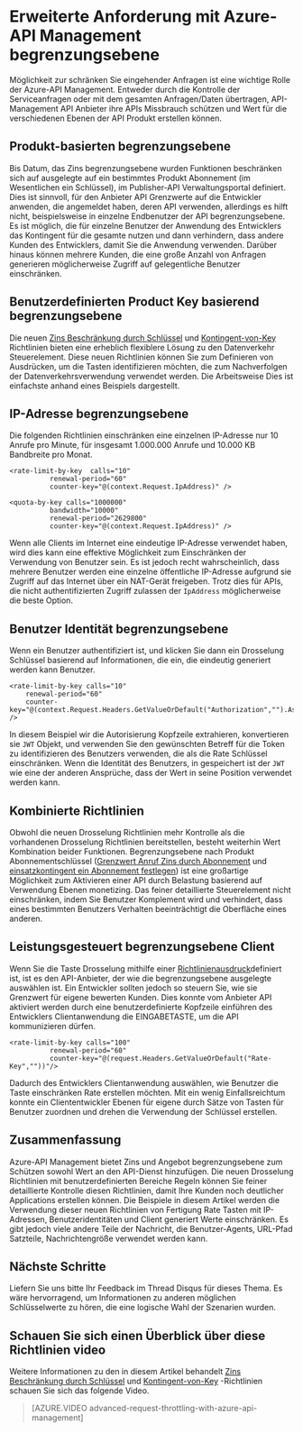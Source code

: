 <properties
    pageTitle="Erweiterte Anforderung mit Azure-API Management begrenzungsebene"
    description="Informationen Sie zum Erstellen und Anwenden von flexible Kontingent und Zins Richtlinien mit Azure-API Management einschränken."
    services="api-management"
    documentationCenter=""
    authors="darrelmiller"
    manager="erikre"
    editor=""/>

<tags
    ms.service="api-management"
    ms.devlang="dotnet"
    ms.topic="article"
    ms.tgt_pltfrm="na"
    ms.workload="na"
    ms.date="10/25/2016"
    ms.author="darrmi"/>


# <a name="advanced-request-throttling-with-azure-api-management"></a>Erweiterte Anforderung mit Azure-API Management begrenzungsebene

Möglichkeit zur schränken Sie eingehender Anfragen ist eine wichtige Rolle der Azure-API Management. Entweder durch die Kontrolle der Serviceanfragen oder mit dem gesamten Anfragen/Daten übertragen, API-Management API Anbieter ihre APIs Missbrauch schützen und Wert für die verschiedenen Ebenen der API Produkt erstellen können.

## <a name="product-based-throttling"></a>Produkt-basierten begrenzungsebene
Bis Datum, das Zins begrenzungsebene wurden Funktionen beschränken sich auf ausgelegte auf ein bestimmtes Produkt Abonnement (im Wesentlichen ein Schlüssel), im Publisher-API Verwaltungsportal definiert. Dies ist sinnvoll, für den Anbieter API Grenzwerte auf die Entwickler anwenden, die angemeldet haben, deren API verwenden, allerdings es hilft nicht, beispielsweise in einzelne Endbenutzer der API begrenzungsebene. Es ist möglich, die für einzelne Benutzer der Anwendung des Entwicklers das Kontingent für die gesamte nutzen und dann verhindern, dass andere Kunden des Entwicklers, damit Sie die Anwendung verwenden. Darüber hinaus können mehrere Kunden, die eine große Anzahl von Anfragen generieren möglicherweise Zugriff auf gelegentliche Benutzer einschränken.

## <a name="custom-key-based-throttling"></a>Benutzerdefinierten Product Key basierend begrenzungsebene
Die neuen [Zins Beschränkung durch Schlüssel](https://msdn.microsoft.com/library/azure/dn894078.aspx#LimitCallRateByKey) und [Kontingent-von-Key](https://msdn.microsoft.com/library/azure/dn894078.aspx#SetUsageQuotaByKey) Richtlinien bieten eine erheblich flexiblere Lösung zu den Datenverkehr Steuerelement. Diese neuen Richtlinien können Sie zum Definieren von Ausdrücken, um die Tasten identifizieren möchten, die zum Nachverfolgen der Datenverkehrsverwendung verwendet werden. Die Arbeitsweise Dies ist einfachste anhand eines Beispiels dargestellt. 

## <a name="ip-address-throttling"></a>IP-Adresse begrenzungsebene
Die folgenden Richtlinien einschränken eine einzelnen IP-Adresse nur 10 Anrufe pro Minute, für insgesamt 1.000.000 Anrufe und 10.000 KB Bandbreite pro Monat. 

    <rate-limit-by-key  calls="10"
              renewal-period="60"
              counter-key="@(context.Request.IpAddress)" />

    <quota-by-key calls="1000000"
              bandwidth="10000"
              renewal-period="2629800"
              counter-key="@(context.Request.IpAddress)" />

Wenn alle Clients im Internet eine eindeutige IP-Adresse verwendet haben, wird dies kann eine effektive Möglichkeit zum Einschränken der Verwendung von Benutzer sein. Es ist jedoch recht wahrscheinlich, dass mehrere Benutzer werden eine einzelne öffentliche IP-Adresse aufgrund sie Zugriff auf das Internet über ein NAT-Gerät freigeben. Trotz dies für APIs, die nicht authentifizierten Zugriff zulassen der `IpAddress` möglicherweise die beste Option.

## <a name="user-identity-throttling"></a>Benutzer Identität begrenzungsebene
Wenn ein Benutzer authentifiziert ist, und klicken Sie dann ein Drosselung Schlüssel basierend auf Informationen, die ein, die eindeutig generiert werden kann Benutzer.

    <rate-limit-by-key calls="10"
        renewal-period="60"
        counter-key="@(context.Request.Headers.GetValueOrDefault("Authorization","").AsJwt()?.Subject)" />

In diesem Beispiel wir die Autorisierung Kopfzeile extrahieren, konvertieren sie `JWT` Objekt, und verwenden Sie den gewünschten Betreff für die Token zu identifizieren des Benutzers verwenden, die als die Rate Schlüssel einschränken. Wenn die Identität des Benutzers, in gespeichert ist der `JWT` wie eine der anderen Ansprüche, dass der Wert in seine Position verwendet werden kann.

## <a name="combined-policies"></a>Kombinierte Richtlinien
Obwohl die neuen Drosselung Richtlinien mehr Kontrolle als die vorhandenen Drosselung Richtlinien bereitstellen, besteht weiterhin Wert Kombination beider Funktionen. Begrenzungsebene nach Produkt Abonnementschlüssel ([Grenzwert Anruf Zins durch Abonnement](https://msdn.microsoft.com/library/azure/dn894078.aspx#LimitCallRate) und [einsatzkontingent ein Abonnement festlegen](https://msdn.microsoft.com/library/azure/dn894078.aspx#SetUsageQuota)) ist eine großartige Möglichkeit zum Aktivieren einer API durch Belastung basierend auf Verwendung Ebenen monetizing. Das feiner detaillierte Steuerelement nicht einschränken, indem Sie Benutzer Komplement wird und verhindert, dass eines bestimmten Benutzers Verhalten beeinträchtigt die Oberfläche eines anderen. 

## <a name="client-driven-throttling"></a>Leistungsgesteuert begrenzungsebene Client
Wenn Sie die Taste Drosselung mithilfe einer [Richtlinienausdruck](https://msdn.microsoft.com/library/azure/dn910913.aspx)definiert ist, ist es den API-Anbieter, der wie die begrenzungsebene ausgelegte auswählen ist. Ein Entwickler sollten jedoch so steuern Sie, wie sie Grenzwert für eigene bewerten Kunden. Dies konnte vom Anbieter API aktiviert werden durch eine benutzerdefinierte Kopfzeile einführen des Entwicklers Clientanwendung die EINGABETASTE, um die API kommunizieren dürfen.

    <rate-limit-by-key calls="100"
              renewal-period="60"
              counter-key="@(request.Headers.GetValueOrDefault("Rate-Key",""))"/>

Dadurch des Entwicklers Clientanwendung auswählen, wie Benutzer die Taste einschränken Rate erstellen möchten. Mit ein wenig Einfallsreichtum konnte ein Cliententwickler Ebenen für eigene durch Sätze von Tasten für Benutzer zuordnen und drehen die Verwendung der Schlüssel erstellen.

## <a name="summary"></a>Zusammenfassung
Azure-API Management bietet Zins und Angebot begrenzungsebene zum Schützen sowohl Wert an den API-Dienst hinzufügen. Die neuen Drosselung Richtlinien mit benutzerdefinierten Bereiche Regeln können Sie feiner detaillierte Kontrolle diesen Richtlinien, damit Ihre Kunden noch deutlicher Applications erstellen können. Die Beispiele in diesem Artikel werden die Verwendung dieser neuen Richtlinien von Fertigung Rate Tasten mit IP-Adressen, Benutzeridentitäten und Client generiert Werte einschränken. Es gibt jedoch viele andere Teile der Nachricht, die Benutzer-Agents, URL-Pfad Satzteile, Nachrichtengröße verwendet werden kann.

## <a name="next-steps"></a>Nächste Schritte
Liefern Sie uns bitte Ihr Feedback im Thread Disqus für dieses Thema. Es wäre hervorragend, um Informationen zu anderen möglichen Schlüsselwerte zu hören, die eine logische Wahl der Szenarien wurden.

## <a name="watch-a-video-overview-of-these-policies"></a>Schauen Sie sich einen Überblick über diese Richtlinien video
Weitere Informationen zu den in diesem Artikel behandelt [Zins Beschränkung durch Schlüssel](https://msdn.microsoft.com/library/azure/dn894078.aspx#LimitCallRateByKey) und [Kontingent-von-Key](https://msdn.microsoft.com/library/azure/dn894078.aspx#SetUsageQuotaByKey) -Richtlinien schauen Sie sich das folgende Video.

> [AZURE.VIDEO advanced-request-throttling-with-azure-api-management]

